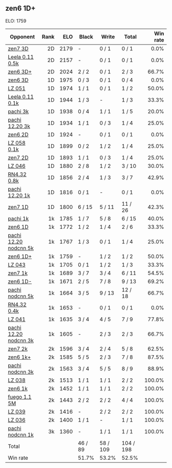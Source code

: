 ## zen6 1D+ ##

ELO: 1759

Opponent | Rank | ELO | Black | Write | Total | Win rate
---------|-----:|----:|-------|-------|-------|-------:
[zen7 3D](zen7%203D.md) | 2D | 2179 | - | 0 / 1 | 0 / 1 | 0.0%
[Leela 0.11 0.5k](Leela%200.11%200.5k.md) | 2D | 2157 | - | 0 / 1 | 0 / 1 | 0.0%
[zen6 3D+](zen6%203D+.md) | 2D | 2024 | 2 / 2 | 0 / 1 | 2 / 3 | 66.7%
[zen6 3D](zen6%203D.md) | 1D | 1975 | 0 / 3 | 0 / 1 | 0 / 4 | 0.0%
[LZ 051](LZ%20051.md) | 1D | 1974 | 1 / 1 | 0 / 1 | 1 / 2 | 50.0%
[Leela 0.11 0.1k](Leela%200.11%200.1k.md) | 1D | 1944 | 1 / 3 | - | 1 / 3 | 33.3%
[pachi 3k](pachi%203k.md) | 1D | 1938 | 0 / 4 | 1 / 1 | 1 / 5 | 20.0%
[pachi 12.20 3k](pachi%2012.20%203k.md) | 1D | 1934 | 1 / 1 | 0 / 3 | 1 / 4 | 25.0%
[zen6 2D](zen6%202D.md) | 1D | 1924 | - | 0 / 1 | 0 / 1 | 0.0%
[LZ 058 0.1k](LZ%20058%200.1k.md) | 1D | 1899 | 0 / 2 | 1 / 2 | 1 / 4 | 25.0%
[zen7 2D](zen7%202D.md) | 1D | 1893 | 1 / 1 | 0 / 3 | 1 / 4 | 25.0%
[LZ 046](LZ%20046.md) | 1D | 1880 | 2 / 8 | 1 / 2 | 3 / 10 | 30.0%
[RN4.32 0.8k](RN4.32%200.8k.md) | 1D | 1856 | 2 / 4 | 1 / 3 | 3 / 7 | 42.9%
[pachi 12.20 1k](pachi%2012.20%201k.md) | 1D | 1816 | 0 / 1 | - | 0 / 1 | 0.0%
[zen7 1D](zen7%201D.md) | 1D | 1800 | 6 / 15 | 5 / 11 | 11 / 26 | 42.3%
[pachi 1k](pachi%201k.md) | 1k | 1785 | 1 / 7 | 5 / 8 | 6 / 15 | 40.0%
[zen6 1D](zen6%201D.md) | 1k | 1772 | 1 / 2 | 1 / 4 | 2 / 6 | 33.3%
[pachi 12.20 nodcnn 5k](pachi%2012.20%20nodcnn%205k.md) | 1k | 1767 | 1 / 3 | 0 / 1 | 1 / 4 | 25.0%
[zen6 1D+](zen6%201D+.md) | 1k | 1759 | - | 1 / 2 | 1 / 2 | 50.0%
[LZ 043](LZ%20043.md) | 1k | 1705 | 0 / 1 | 1 / 2 | 1 / 3 | 33.3%
[zen7 1k](zen7%201k.md) | 1k | 1689 | 3 / 7 | 3 / 4 | 6 / 11 | 54.5%
[zen6 1D-](zen6%201D-.md) | 1k | 1671 | 2 / 5 | 7 / 8 | 9 / 13 | 69.2%
[pachi nodcnn 5k](pachi%20nodcnn%205k.md) | 1k | 1664 | 3 / 5 | 9 / 13 | 12 / 18 | 66.7%
[RN4.32 0.4k](RN4.32%200.4k.md) | 1k | 1653 | - | 0 / 1 | 0 / 1 | 0.0%
[LZ 041](LZ%20041.md) | 1k | 1635 | 3 / 4 | 4 / 5 | 7 / 9 | 77.8%
[pachi 12.20 nodcnn 3k](pachi%2012.20%20nodcnn%203k.md) | 1k | 1605 | - | 2 / 3 | 2 / 3 | 66.7%
[zen7 2k](zen7%202k.md) | 2k | 1596 | 3 / 4 | 2 / 4 | 5 / 8 | 62.5%
[zen6 1k+](zen6%201k+.md) | 2k | 1585 | 5 / 5 | 2 / 3 | 7 / 8 | 87.5%
[pachi nodcnn 3k](pachi%20nodcnn%203k.md) | 2k | 1563 | 3 / 4 | 5 / 5 | 8 / 9 | 88.9%
[LZ 038](LZ%20038.md) | 2k | 1513 | 1 / 1 | 1 / 1 | 2 / 2 | 100.0%
[zen6 1k](zen6%201k.md) | 2k | 1452 | 1 / 1 | 1 / 1 | 2 / 2 | 100.0%
[fuego 1.1 5M](fuego%201.1%205M.md) | 2k | 1443 | 2 / 2 | 2 / 2 | 4 / 4 | 100.0%
[LZ 039](LZ%20039.md) | 2k | 1416 | - | 2 / 2 | 2 / 2 | 100.0%
[LZ 036](LZ%20036.md) | 2k | 1400 | 1 / 1 | - | 1 / 1 | 100.0%
[pachi nodcnn 1k](pachi%20nodcnn%201k.md) | 3k | 1360 | - | 1 / 1 | 1 / 1 | 100.0%
Total | | | 46 / 89 | 58 / 109 | 104 / 198 | 
Win rate| | | 51.7% | 53.2% | 52.5% | 
